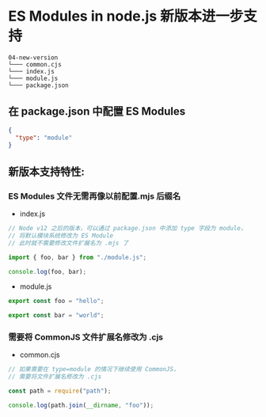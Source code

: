 # ES Modules in node.js 新版本进一步支持

```
04-new-version
└─── common.cjs
└─── index.js
└─── module.js
└─── package.json
```

## 在 package.json 中配置 ES Modules

```json
{
  "type": "module"
}
```
## 新版本支持特性:
### ES Modules 文件无需再像以前配置.mjs 后缀名

- index.js

```js
// Node v12 之后的版本，可以通过 package.json 中添加 type 字段为 module，
// 将默认模块系统修改为 ES Module
// 此时就不需要修改文件扩展名为 .mjs 了

import { foo, bar } from "./module.js";

console.log(foo, bar);
```

- module.js

```js
export const foo = "hello";

export const bar = "world";
```

### 需要将 CommonJS 文件扩展名修改为 .cjs

- common.cjs

```js
// 如果需要在 type=module 的情况下继续使用 CommonJS，
// 需要将文件扩展名修改为 .cjs

const path = require("path");

console.log(path.join(__dirname, "foo"));
```
